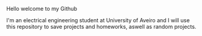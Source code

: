 Hello welcome to my Github

I'm an electrical engineering student at University of Aveiro and I will use this repository to save projects and homeworks, aswell as random projects.
